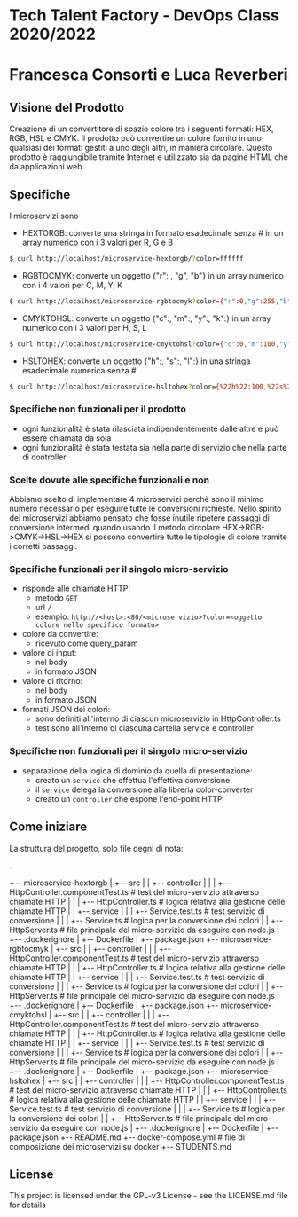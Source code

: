 # Tech Talent Factory - DevOps Class 2020/2022

# Francesca Consorti e Luca Reverberi

## Visione del Prodotto
Creazione di un convertitore di spazio colore tra i seguenti formati: HEX, RGB, HSL e CMYK. Il prodotto può convertire
un colore fornito in uno qualsiasi dei formati gestiti a uno degli altri, in maniera circolare. Questo prodotto è raggiungibile tramite
Internet e utilizzato sia da pagine HTML che da applicazioni web.

## Specifiche
I microservizi sono
- HEXTORGB: converte una stringa in formato esadecimale senza # in un array numerico con i 3 valori per R, G e B 
```bash
$ curl http://localhost/microservice-hextorgb/?color=ffffff
```

- RGBTOCMYK: converte un oggetto {"r": , "g", "b"} in un array numerico con i 4 valori per C, M, Y, K
```bash
$ curl http://localhost/microservice-rgbtocmyk?color={"r":0,"g":255,"b":0}
```

- CMYKTOHSL: converte un oggetto {"c":, "m":, "y":, "k":} in un array numerico con i 3 valori per H, S, L
```bash
$ curl http://localhost/microservice-cmyktohsl?color={"c":0,"m":100,"y":0,"k":0}
```
- HSLTOHEX: converte un oggetto {"h":, "s":, "l":} in una stringa esadecimale numerica senza #
```bash
$ curl http://localhost/microservice-hsltohex?color={%22h%22:100,%22s%22:0,%22l%22:100}
```

### Specifiche non funzionali per il prodotto
- ogni funzionalità è stata rilasciata indipendentemente dalle altre e può essere chiamata da sola
- ogni funzionalità è stata testata sia nella parte di servizio che nella parte di controller

### Scelte dovute alle specifiche funzionali e non
Abbiamo scelto di implementare 4 microservizi perchè sono il minimo numero necessario per eseguire tutte le conversioni richieste. 
Nello spirito dei microservizi abbiamo pensato che fosse inutile ripetere passaggi di conversione intermedi quando usando il metodo circolare HEX->RGB->CMYK->HSL->HEX si possono convertire tutte le tipologie di colore tramite i corretti passaggi. 

### Specifiche funzionali per il singolo micro-servizio
- risponde alle chiamate HTTP:
  - metodo `GET`
  - url `/`
  - esempio: `http://<host>:<80/<microservizio>?color=<oggetto colore nello specifico formato>`
- colore da convertire:
  - ricevuto come query_param
- valore di input:
  - nel body
  - in formato JSON
- valore di ritorno:
  - nel body
  - in formato JSON
- formati JSON dei colori:
  - sono definiti all'interno di ciascun microservizio in HttpController.ts
  - test sono all'interno di ciascuna cartella service e controller

### Specifiche non funzionali per il singolo micro-servizio
- separazione della logica di dominio da quella di presentazione:
  - creato un `service` che effettua l'effettiva conversione
  - il `service` delega la conversione alla libreria color-converter
  - creato un `controller` che espone l'end-point HTTP


## Come iniziare
La struttura del progetto, solo file degni di nota:

.

+-- microservice-hextorgb
|   +-- src
|   |   +-- controller
|   |   |   +-- HttpController.componentTest.ts     # test del micro-servizio attraverso chiamate HTTP
|   |   |   +-- HttpController.ts                   # logica relativa alla gestione delle chiamate HTTP
|   |   +-- service
|   |   |   +-- Service.test.ts                     # test servizio di conversione
|   |   |   +-- Service.ts                          # logica per la conversione dei colori
|   |   +-- HttpServer.ts                           # file principale del micro-servizio da eseguire con node.js
|   +-- .dockerignore
|   +-- Dockerfile
|   +-- package.json
+-- microservice-rgbtocmyk
|   +-- src
|   |   +-- controller
|   |   |   +-- HttpController.componentTest.ts     # test del micro-servizio attraverso chiamate HTTP
|   |   |   +-- HttpController.ts                   # logica relativa alla gestione delle chiamate HTTP
|   |   +-- service
|   |   |   +-- Service.test.ts                     # test servizio di conversione
|   |   |   +-- Service.ts                          # logica per la conversione dei colori
|   |   +-- HttpServer.ts                           # file principale del micro-servizio da eseguire con node.js
|   +-- .dockerignore
|   +-- Dockerfile
|   +-- package.json
+-- microservice-cmyktohsl
|   +-- src
|   |   +-- controller
|   |   |   +-- HttpController.componentTest.ts     # test del micro-servizio attraverso chiamate HTTP
|   |   |   +-- HttpController.ts                   # logica relativa alla gestione delle chiamate HTTP
|   |   +-- service
|   |   |   +-- Service.test.ts                     # test servizio di conversione
|   |   |   +-- Service.ts                          # logica per la conversione dei colori
|   |   +-- HttpServer.ts                           # file principale del micro-servizio da eseguire con node.js
|   +-- .dockerignore
|   +-- Dockerfile
|   +-- package.json
+-- microservice-hsltohex
|   +-- src
|   |   +-- controller
|   |   |   +-- HttpController.componentTest.ts     # test del micro-servizio attraverso chiamate HTTP
|   |   |   +-- HttpController.ts                   # logica relativa alla gestione delle chiamate HTTP
|   |   +-- service
|   |   |   +-- Service.test.ts                     # test servizio di conversione
|   |   |   +-- Service.ts                          # logica per la conversione dei colori
|   |   +-- HttpServer.ts                           # file principale del micro-servizio da eseguire con node.js
|   +-- .dockerignore
|   +-- Dockerfile
|   +-- package.json
+-- README.md
+-- docker-compose.yml                              # file di composizione dei microservizi su docker 
+-- STUDENTS.md



## License
This project is licensed under the GPL-v3 License - see the LICENSE.md file for details
